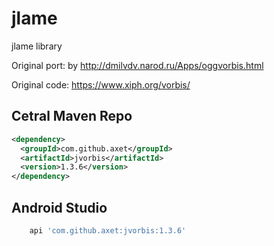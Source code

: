 # jlame

jlame library

Original port: by http://dmilvdv.narod.ru/Apps/oggvorbis.html

Original code: https://www.xiph.org/vorbis/

## Cetral Maven Repo

```xml
<dependency>
  <groupId>com.github.axet</groupId>
  <artifactId>jvorbis</artifactId>
  <version>1.3.6</version>
</dependency>
```

## Android Studio

```gradle
    api 'com.github.axet:jvorbis:1.3.6'
```
